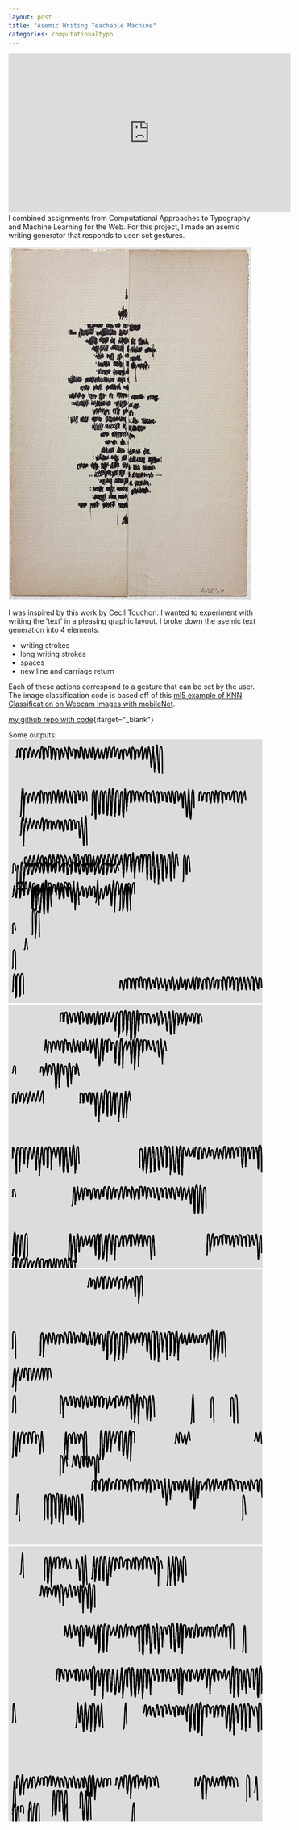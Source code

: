 ```yaml
---
layout: post
title: "Asemic Writing Teachable Machine"
categories: computationaltypo
---
```


<iframe width="560" height="315" src="https://www.youtube.com/embed/TMpmqJIXQF0" frameborder="0" allow="accelerometer; autoplay; encrypted-media; gyroscope; picture-in-picture" allowfullscreen></iframe>
I combined assignments from Computational Approaches to Typography and Machine Learning for the Web. For this project, I made an asemic writing generator that responds to user-set gestures.

![alt text](/images/computationtypo/week2/ceciltouchon.jpg)

I was inspired by this work by Cecil Touchon. I wanted to experiment with writing the 'text' in a pleasing graphic layout.
I broke down the asemic text generation into 4 elements:
- writing strokes
- long writing strokes
- spaces
- new line and carriage return

Each of these actions correspond to a gesture that can be set by the user.
The image classification code is based off of this [ml5 example of
KNN Classification on Webcam Images with mobileNet](https://github.com/yining1023/machine-learning-for-the-web/tree/master/week2-ImageClassifier-KNN-Posenet/KNNClassification_Video).

[my github repo with code](https://github.com/jirrian/asemicWritingTeachableMachine){:target="_blank"}

Some outputs:
![alt text](/images/computationtypo/week2/output1.png)
![!alt text](/images/computationtypo/week2/output2.png)
![!alt text](/images/computationtypo/week2/output3.png)
![!alt text](/images/computationtypo/week2/output4.png)
